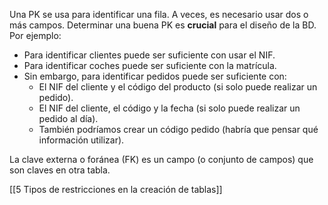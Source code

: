 
Una PK se usa para identificar una fila. A veces, es necesario usar dos o más campos.
Determinar una buena PK es **crucial** para el diseño de la BD. Por ejemplo:

* Para identificar clientes puede ser suficiente con usar el NIF.
* Para identificar coches puede ser suficiente con la matrícula.
* Sin embargo, para identificar pedidos puede ser suficiente con:
	* El NIF del cliente y el código del producto (si solo puede realizar un pedido).
	* El NIF del cliente, el código y la fecha (si solo puede realizar un pedido al día).
	* También podríamos crear un código pedido (habría que pensar qué información utilizar).

La clave externa o foránea (FK) es un campo (o conjunto de campos) que son claves en otra tabla.

[[5 Tipos de restricciones en la creación de tablas]]